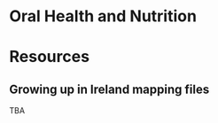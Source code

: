 Oral Health and Nutrition
================

# Resources

## Growing up in Ireland mapping files

TBA
